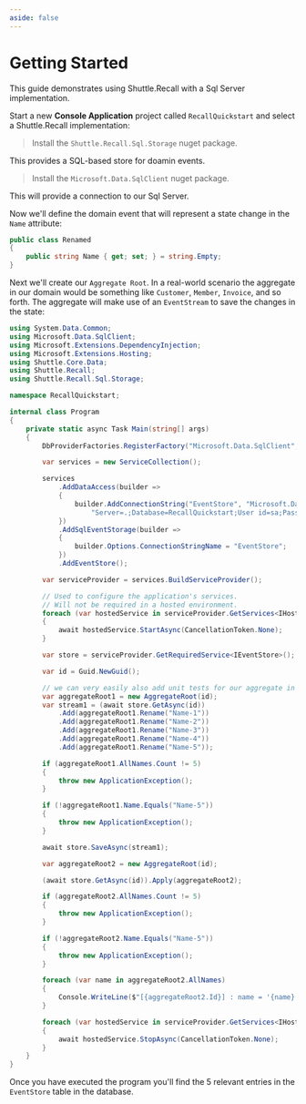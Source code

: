 ```yaml
---
aside: false
---
```


# Getting Started

This guide demonstrates using Shuttle.Recall with a Sql Server implementation.

Start a new **Console Application** project called `RecallQuickstart` and select a Shuttle.Recall implementation:

> Install the `Shuttle.Recall.Sql.Storage` nuget package.

This provides a SQL-based store for doamin events.

> Install the `Microsoft.Data.SqlClient` nuget package.

This will provide a connection to our Sql Server.

Now we'll define the domain event that will represent a state change in the `Name` attribute:

```c#
public class Renamed
{
    public string Name { get; set; } = string.Empty;
}
```

Next we'll create our `Aggregate Root`.  In a real-world scenario the aggregate in our domain would be something like `Customer`, `Member`, `Invoice`, and so forth.  The aggregate will make use of an `EventStream` to save the changes in the state:

```c#
using System.Data.Common;
using Microsoft.Data.SqlClient;
using Microsoft.Extensions.DependencyInjection;
using Microsoft.Extensions.Hosting;
using Shuttle.Core.Data;
using Shuttle.Recall;
using Shuttle.Recall.Sql.Storage;

namespace RecallQuickstart;

internal class Program
{
    private static async Task Main(string[] args)
    {
        DbProviderFactories.RegisterFactory("Microsoft.Data.SqlClient", SqlClientFactory.Instance);

        var services = new ServiceCollection();

        services
            .AddDataAccess(builder =>
            {
                builder.AddConnectionString("EventStore", "Microsoft.Data.SqlClient",
                    "Server=.;Database=RecallQuickstart;User id=sa;Password=Pass!000;TrustServerCertificate=true;");
            })
            .AddSqlEventStorage(builder =>
            {
                builder.Options.ConnectionStringName = "EventStore";
            })
            .AddEventStore();

        var serviceProvider = services.BuildServiceProvider();

        // Used to configure the application's services.
        // Will not be required in a hosted environment.
        foreach (var hostedService in serviceProvider.GetServices<IHostedService>())
        {
            await hostedService.StartAsync(CancellationToken.None);
        }

        var store = serviceProvider.GetRequiredService<IEventStore>();

        var id = Guid.NewGuid();

        // we can very easily also add unit tests for our aggregate in a separate project... done here as an example
        var aggregateRoot1 = new AggregateRoot(id);
        var stream1 = (await store.GetAsync(id))
            .Add(aggregateRoot1.Rename("Name-1"))
            .Add(aggregateRoot1.Rename("Name-2"))
            .Add(aggregateRoot1.Rename("Name-3"))
            .Add(aggregateRoot1.Rename("Name-4"))
            .Add(aggregateRoot1.Rename("Name-5"));

        if (aggregateRoot1.AllNames.Count != 5)
        {
            throw new ApplicationException();
        }

        if (!aggregateRoot1.Name.Equals("Name-5"))
        {
            throw new ApplicationException();
        }

        await store.SaveAsync(stream1);

        var aggregateRoot2 = new AggregateRoot(id);

        (await store.GetAsync(id)).Apply(aggregateRoot2);

        if (aggregateRoot2.AllNames.Count != 5)
        {
            throw new ApplicationException();
        }

        if (!aggregateRoot2.Name.Equals("Name-5"))
        {
            throw new ApplicationException();
        }

        foreach (var name in aggregateRoot2.AllNames)
        {
            Console.WriteLine($"[{aggregateRoot2.Id}] : name = '{name}'");
        }

        foreach (var hostedService in serviceProvider.GetServices<IHostedService>())
        {
            await hostedService.StopAsync(CancellationToken.None);
        }
    }
}
```

Once you have executed the program you'll find the 5 relevant entries in the `EventStore` table in the database.